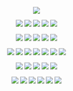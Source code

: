<p align="center">
  <a href="https://github.com/DenverCoder1/readme-typing-svg"><img src="https://readme-typing-svg.herokuapp.com?lines=Hi,+I'm+Chris.;I+love+Game-Dev.;I+love+Robotics.;I+love+learning.;I+love+spreading+knowledge.;&center=true&width=500&height=50"></a>
</p>


<p>
<div align="center">
  <img src="https://img.shields.io/badge/Python-3670A0?style=for-the-badge&logo=python&logoColor=ffdd54">
  <img src="https://img.shields.io/badge/Go-00AED8.svg?style=for-the-badge&logo=go&logoColor=white">
  <img src="https://img.shields.io/badge/JavaScript-000000.svg?style=for-the-badge&logo=javascript&logoColor=F7E017">
  <img src="https://img.shields.io/badge/HTML5-F26624.svg?style=for-the-badge&logo=html5&logoColor=white">
  <img src="https://img.shields.io/badge/CSS-2465F1.svg?style=for-the-badge&logo=CSS3&logoColor=white">
</div>
</p>

<p>
<div align="center">
  <img src="https://img.shields.io/badge/C++-3670A0?style=for-the-badge&logo=Cpp&logoColor=ffdd54">
  <img src="https://img.shields.io/badge/C%20#-000000.svg?style=for-the-badge&logo=Csharp&logoColor=white">
  <img src="https://img.shields.io/badge/Deep%20Learning-000000.svg?style=for-the-badge&logo=nvidia&logoColor=F7E017">
  <img src="https://img.shields.io/badge/LÖVE%202D-F26624.svg?style=for-the-badge&logo=love2d&logoColor=white">
  <img src="https://img.shields.io/badge/adobephotoshop-%2331A8FF.svg?style=for-the-badge&logo=adobephotoshop&logoColor=white">
</div>
</p>

<p>
<div align="center">
  <img src="https://img.shields.io/badge/ThreeJS-black?style=for-the-badge&logo=three.js&logoColor=white">
  <img src="https://img.shields.io/badge/FastAPI-005571?style=for-the-badge&logo=fastapi&logoColor=white">
    <img src="https://img.shields.io/badge/Flask-005571?style=for-the-badge&logo=flask&logoColor=white">
  <img src="https://img.shields.io/badge/Django-%23092E20.svg?style=for-the-badge&logo=django&logoColor=white">
  <img src="https://img.shields.io/badge/GitHub-%23121011.svg?style=for-the-badge&logo=github&logoColor=white">
  <img src="https://img.shields.io/badge/Git-%23F05033.svg?style=for-the-badge&logo=git&logoColor=white">
  <img src="https://img.shields.io/badge/AWS-%23181717.svg?style=for-the-badge&logo=amazonaws&logoColor=white">	
</div>
</p>

<p>
<div align="center">
  <img src="https://img.shields.io/badge/Blender-%23F5792A.svg?style=for-the-badge&logo=blender&logoColor=white">
  <img src="https://img.shields.io/badge/Pycharm-5C2D91.svg?style=for-the-badge&logo=pycharm&logoColor=white">
  <img src="https://img.shields.io/badge/Visual%20Studio%20Code-0078d7.svg?style=for-the-badge&logo=visual-studio-code&logoColor=white">
  <img src="https://img.shields.io/badge/-Stackoverflow-FE7A16?style=for-the-badge&logo=stack-overflow&logoColor=white">
  <img src="https://img.shields.io/badge/GameMaker%20Studio-%23ffffff.svg?style=for-the-badge&logo=GameMaker%20Studio&logoColor=white">
</div>
</p>

<p>
<div align="center">
  <img src="https://img.shields.io/badge/Unreal%20Engine-000000.svg?style=for-the-badge&logo=Unreal%20Engine&logoColor=white">
  <img src="https://img.shields.io/badge/Unity-FFFFFF.svg?style=for-the-badge&logo=Unity&logoColor=black">
  <img src="https://img.shields.io/badge/Postman-FF6C37?style=for-the-badge&logo=postman&logoColor=white">
  <img src="https://img.shields.io/badge/Trello-%23026AA7.svg?style=for-the-badge&logo=Trello&logoColor=white">
  <img src="https://img.shields.io/badge/Jira-2684FF.svg?style=for-the-badge&logo=Jira&logoColor=white">
  <img src="https://img.shields.io/badge/Notion-%23000000.svg?style=for-the-badge&logo=notion&logoColor=white">
</div>
</p>
